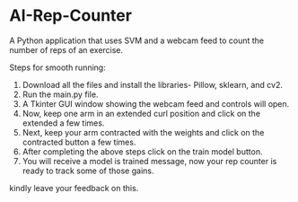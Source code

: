 # AI-Rep-Counter
A Python application that uses SVM and a webcam feed to count the number of reps of an exercise.

Steps for smooth running:
1. Download all the files and install the libraries- Pillow, sklearn, and cv2.
2. Run the main.py file.
3. A Tkinter GUI window showing the webcam feed and controls will open.
4. Now, keep one arm in an extended curl position and click on the extended a few times.
5. Next, keep your arm contracted with the weights and click on the contracted button a few times.
6. After completing the above steps click on the train model button.
7. You will receive a model is trained message, now your rep counter is ready to track some of those gains.

kindly leave your feedback on this. 
